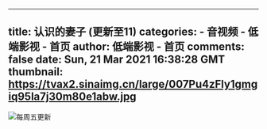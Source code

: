 
---
title: 认识的妻子 (更新至11)
categories: 
    - 音视频
    - 低端影视 - 首页
author: 低端影视 - 首页
comments: false
date: Sun, 21 Mar 2021 16:38:28 GMT
thumbnail: https://tvax2.sinaimg.cn/large/007Pu4zFly1gmgiq95la7j30m80e1abw.jpg
---

<div>   
<img src="https://tvax2.sinaimg.cn/large/007Pu4zFly1gmgiq95la7j30m80e1abw.jpg" style="max-width: 100%;" referrerpolicy="no-referrer">每周五更新  
</div>
            